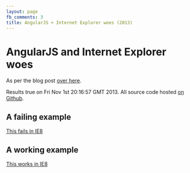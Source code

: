 ```yaml
---
layout: page
fb_comments: 3
title: AngularJS + Internet Explorer woes (2013)
---
```


# AngularJS and Internet Explorer woes

As per the blog post [over here](/2013/11/01/angularjs-and-internet-explorer-woes.html). 

Results true on Fri Nov 1st 20:16:57 GMT 2013. All source code hosted [on Github](https://github.com/opyate/opyate.github.io/tree/master/projects/angularjs-internet-explorer).

## A failing example

[This fails in IE8](fails)

## A working example

[This works in IE8](works)

